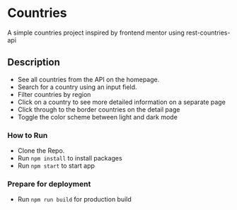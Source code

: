 # Countries

A simple countries project inspired by frontend mentor using rest-countries-api

## Description

- See all countries from the API on the homepage.
- Search for a country using an input field.
- Filter countries by region
- Click on a country to see more detailed information on a separate page
- Click through to the border countries on the detail page
- Toggle the color scheme between light and dark mode

### How to Run

- Clone the Repo.
- Run `npm install` to install packages
- Run `npm start` to start app

### Prepare for deployment

- Run `npm run build` for production build
